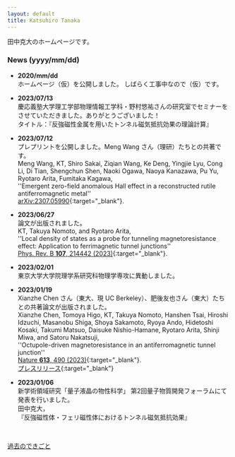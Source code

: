```yaml
---
layout: default
title: Katsuhiro Tanaka
---
```


田中克大のホームページです。  

### News (yyyy/mm/dd)
- **2020/mm/dd**   
  ホームページ（仮）を公開しました。
  しばらく工事中なので（仮）です。     

- **2023/07/13**  
  慶応義塾大学理工学部物理情報工学科・野村悠祐さんの研究室でセミナーをさせていただきました。ありがとうございました！  
  タイトル：『反強磁性金属を用いたトンネル磁気抵抗効果の理論計算』  

- **2023/07/12**  
  プレプリントを公開しました。Meng Wang さん（理研）たちとの共著です。  
  Meng Wang, KT, Shiro Sakai, Ziqian Wang, Ke Deng, Yingjie Lyu, Cong Li, Di Tian, Shengchun Shen, Naoki Ogawa, Naoya Kanazawa, Pu Yu, Ryotaro Arita, Fumitaka Kagawa,  
  ''Emergent zero-field anomalous Hall effect in a reconstructed rutile antiferromagnetic metal''  
  [arXiv:2307.05990](https://arxiv.org/abs/2307.05990){:target="_blank"}.  

- **2023/06/27**  
  論文が出版されました。  
  KT, Takuya Nomoto, and Ryotaro Arita,  
  ''Local density of states as a probe for tunneling magnetoresistance effect: Application to ferrimagnetic tunnel junctions''  
  [Phys. Rev. B **107**, 214442 (2023)](https://journals.aps.org/prb/abstract/10.1103/PhysRevB.107.214442){:target="_blank"}.  

- **2023/02/01**  
  東京大学大学院理学系研究科物理学専攻に異動しました。  

- **2023/01/19**   
  Xianzhe Chen さん（東大、現 UC Berkeley）、肥後友也さん（東大）たちとの共著論文が出版されました。  
  Xianzhe Chen, Tomoya Higo, KT, Takuya Nomoto, Hanshen Tsai, Hiroshi Idzuchi, Masanobu Shiga, Shoya Sakamoto, Ryoya Ando, Hidetoshi Kosaki, Takumi Matsuo, Daisuke Nishio-Hamane, Ryotaro Arita, Shinji Miwa, and Satoru Nakatsuji,  
  ''Octupole-driven magnetoresistance in an antiferromagnetic tunnel junction''  
  [Nature **613**, 490 (2023)](https://www.nature.com/articles/s41586-022-05463-w){:target="_blank"}.  
  [プレスリリース](https://www.s.u-tokyo.ac.jp/ja/press/2023/8241/){:target="_blank"}  

- **2023/01/06**  
  新学術領域研究「量子液晶の物性科学」 第2回量子物質開発フォーラムにて発表を行いました。  
  田中克大，  
  『反強磁性体・フェリ磁性体におけるトンネル磁気抵抗効果』  

<br>

[過去のできごと](/ja/prevnews_j.html)



<!-- Google tag (gtag.js) -->
<script async src="https://www.googletagmanager.com/gtag/js?id=G-G9PR5ZLRJ7"></script>
<script>
  window.dataLayer = window.dataLayer || [];
  function gtag(){dataLayer.push(arguments);}
  gtag('js', new Date());

  gtag('config', 'G-G9PR5ZLRJ7');
</script>
